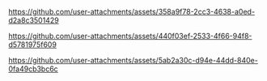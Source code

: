 



https://github.com/user-attachments/assets/358a9f78-2cc3-4638-a0ed-d2a8c3501429






https://github.com/user-attachments/assets/440f03ef-2533-4f66-94f8-d5781975f609




https://github.com/user-attachments/assets/5ab2a30c-d94e-44dd-840e-0fa49cb3bc6c


